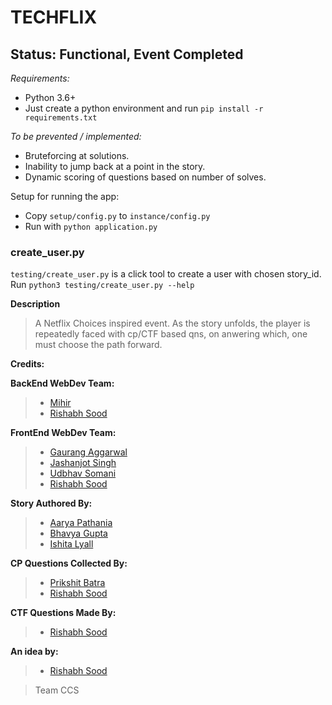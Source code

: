 # TECHFLIX
## Status: Functional, Event Completed

*Requirements:*
- Python 3.6+
- Just create a python environment and run `pip install -r requirements.txt`

*To be prevented / implemented:*
- Bruteforcing at solutions.
- Inability to jump back at a point in the story.
- Dynamic scoring of questions based on number of solves.

Setup for running the app:
- Copy `setup/config.py` to `instance/config.py`
- Run with `python application.py`

### create_user.py
`testing/create_user.py` is a click tool to create a user with chosen story_id.
Run `python3 testing/create_user.py --help`

**Description**
> A Netflix Choices inspired event. As the story unfolds, the player is repeatedly faced with cp/CTF based qns, on anwering which, one 
must choose the path forward. 

**Credits:**

**BackEnd WebDev Team:**
> - [Mihir](https://github.com/AulonSal)
> - [Rishabh Sood](https://github.com/RishabhSood)

**FrontEnd WebDev Team:**
> - [Gaurang Aggarwal](https://github.com/GaurangHub)
> - [Jashanjot Singh](https://github.com/Jashan01)
> - [Udbhav Somani](https://github.com/udbhavsomani)
> - [Rishabh Sood](https://github.com/RishabhSood)

**Story Authored By:**
> - [Aarya Pathania](https://github.com/Aarya135)
> - [Bhavya Gupta](https://github.com/bhavyagupta29)
> - [Ishita Lyall](https://github.com/ishita-lyall)

**CP Questions Collected By:**
> - [Prikshit Batra]()
> - [Rishabh Sood](https://github.com/RishabhSood)

**CTF Questions Made By:**
> - [Rishabh Sood](https://github.com/RishabhSood)

**An idea by:**
> - [Rishabh Sood](https://github.com/RishabhSood)

>Team CCS
